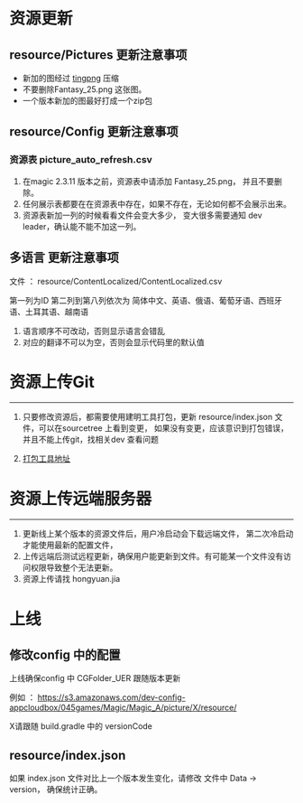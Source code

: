 # 资源更新

## resource/Pictures 更新注意事项

* 新加的图经过 [tingpng](https://tinypng.com/) 压缩
* 不要删除Fantasy_25.png 这张图。
* 一个版本新加的图最好打成一个zip包

## resource/Config 更新注意事项

### 资源表 picture_auto_refresh.csv 

1. 在magic 2.3.11 版本之前，资源表中请添加 Fantasy_25.png， 并且不要删除。
2.  任何展示表都要在在资源表中存在，如果不存在，无论如何都不会展示出来。
3. 资源表新加一列的时候看看文件会变大多少， 变大很多需要通知 dev leader，确认能不能不加这一列。


## 多语言 更新注意事项
文件 ： resource/ContentLocalized/ContentLocalized.csv

第一列为ID 第二列到第八列依次为 简体中文、英语、俄语、葡萄牙语、西班牙语、土耳其语、越南语

1. 语言顺序不可改动，否则显示语言会错乱
2. 对应的翻译不可以为空，否则会显示代码里的默认值



# 资源上传Git
---

1. 只要修改资源后，都需要使用建明工具打包，更新 resource/index.json 文件，可以在sourcetree 上看到变更，
如果没有变更，应该意识到打包错误，并且不能上传git，找相关dev 查看问题

2. [打包工具地址](https://files.ihandysoft.com/index.php/apps/files/?dir=/045/045_%20tools/folder_synch%20%E7%94%9F%E6%88%90json%E6%96%87%E4%BB%B6%2B%E6%A3%80%E6%9F%A5%E5%9B%BE%E7%89%87error/%E6%89%93%E5%8C%85%E5%B7%A5%E5%85%B7-json%E5%8F%98%E5%8C%96&fileid=13686988)


# 资源上传远端服务器
---

1. 更新线上某个版本的资源文件后，用户冷启动会下载远端文件， 第二次冷启动才能使用最新的配置文件，
2. 上传远端后测试远程更新，确保用户能更新到文件。有可能某一个文件没有访问权限导致整个无法更新。 
3. 资源上传请找 hongyuan.jia


# 上线

## 修改config 中的配置

上线确保config 中 CGFolder_UER 跟随版本更新

例如 ： https://s3.amazonaws.com/dev-config-appcloudbox/045games/Magic/Magic_A/picture/X/resource/

X请跟随 build.gradle 中的 versionCode

## resource/index.json
如果 index.json 文件对比上一个版本发生变化，请修改 文件中 Data -> version， 确保统计正确。